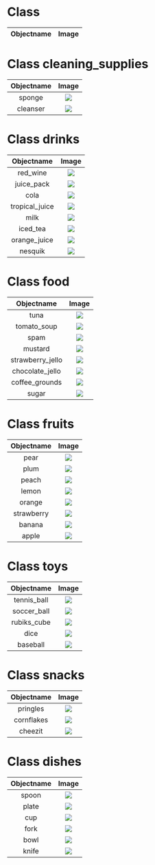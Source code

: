 # Class 

| Objectname               |  Image                   |
:-------------------------:|:-------------------------:


# Class cleaning_supplies

| Objectname               |  Image                   |
:-------------------------:|:-------------------------:
| sponge  |  ![](objects/cleaning_supplies/sponge.JPG) |
| cleanser  |  ![](objects/cleaning_supplies/cleanser.png) |


# Class drinks

| Objectname               |  Image                   |
:-------------------------:|:-------------------------:
| red_wine  |  ![](objects/drinks/red_wine.JPG) |
| juice_pack  |  ![](objects/drinks/juice_pack.JPG) |
| cola  |  ![](objects/drinks/cola.JPG) |
| tropical_juice  |  ![](objects/drinks/tropical_juice.JPG) |
| milk  |  ![](objects/drinks/milk.JPG) |
| iced_tea  |  ![](objects/drinks/iced_tea.JPG) |
| orange_juice  |  ![](objects/drinks/orange_juice.JPG) |
| nesquik  |  ![](objects/drinks/nesquik.JPG) |


# Class food

| Objectname               |  Image                   |
:-------------------------:|:-------------------------:
| tuna  |  ![](objects/food/tuna.png) |
| tomato_soup  |  ![](objects/food/tomato_soup.png) |
| spam  |  ![](objects/food/spam.png) |
| mustard  |  ![](objects/food/mustard.png) |
| strawberry_jello  |  ![](objects/food/strawberry_jello.png) |
| chocolate_jello  |  ![](objects/food/chocolate_jello.png) |
| coffee_grounds  |  ![](objects/food/coffee_grounds.png) |
| sugar  |  ![](objects/food/sugar.png) |


# Class fruits

| Objectname               |  Image                   |
:-------------------------:|:-------------------------:
| pear  |  ![](objects/fruits/pear.png) |
| plum  |  ![](objects/fruits/plum.png) |
| peach  |  ![](objects/fruits/peach.png) |
| lemon  |  ![](objects/fruits/lemon.png) |
| orange  |  ![](objects/fruits/orange.png) |
| strawberry  |  ![](objects/fruits/strawberry.png) |
| banana  |  ![](objects/fruits/banana.png) |
| apple  |  ![](objects/fruits/apple.png) |


# Class toys

| Objectname               |  Image                   |
:-------------------------:|:-------------------------:
| tennis_ball  |  ![](objects/toys/tennis_ball.png) |
| soccer_ball  |  ![](objects/toys/soccer_ball.jpg) |
| rubiks_cube  |  ![](objects/toys/rubiks_cube.png) |
| dice  |  ![](objects/toys/dice.png) |
| baseball  |  ![](objects/toys/baseball.png) |


# Class snacks

| Objectname               |  Image                   |
:-------------------------:|:-------------------------:
| pringles  |  ![](objects/snacks/pringles.png) |
| cornflakes  |  ![](objects/snacks/cornflakes.JPG) |
| cheezit  |  ![](objects/snacks/cheezit.png) |


# Class dishes

| Objectname               |  Image                   |
:-------------------------:|:-------------------------:
| spoon  |  ![](objects/dishes/spoon.png) |
| plate  |  ![](objects/dishes/plate.png) |
| cup  |  ![](objects/dishes/cup.png) |
| fork  |  ![](objects/dishes/fork.png) |
| bowl  |  ![](objects/dishes/bowl.png) |
| knife  |  ![](objects/dishes/knife.png) |


